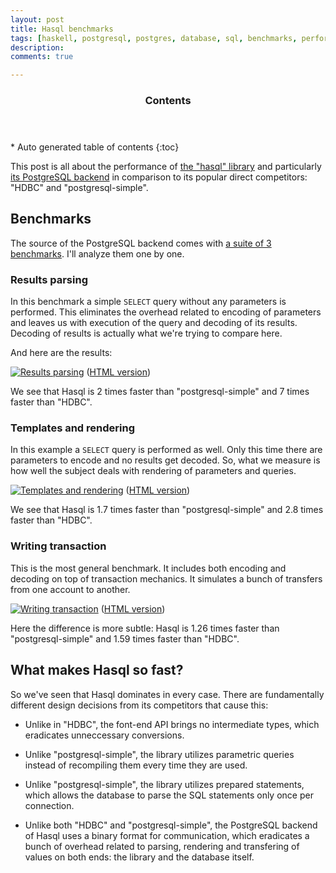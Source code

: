 ```yaml
---
layout: post
title: Hasql benchmarks
tags: [haskell, postgresql, postgres, database, sql, benchmarks, performance, hasql]
description: 
comments: true

---
```


<section id="table-of-contents" class="toc">
  <header>
    <h3>Contents</h3>
  </header>
  <div id="drawer" markdown="1"> 
  *  Auto generated table of contents
  {:toc}
  </div>
</section><!-- /#table-of-contents -->

This post is all about the performance of [the "hasql" library](http://hackage.haskell.org/package/hasql) and particularly [its PostgreSQL backend](http://hackage.haskell.org/package/hasql-postgres) in comparison to its popular direct competitors: "HDBC" and "postgresql-simple".

## Benchmarks

The source of the PostgreSQL backend comes with [a suite of 3 benchmarks](https://github.com/nikita-volkov/hasql-postgres/blob/57b79ba6e28bb6b3b2965a1802e237a4bbc190ed/competition/Main.hs). I'll analyze them one by one.

### Results parsing

In this benchmark a simple `SELECT` query without any parameters is performed. This eliminates the overhead related to encoding of parameters and leaves us with execution of the query and decoding of its results. Decoding of results is actually what we're trying to compare here.

And here are the results:

[![Results parsing](/assets{{page.id}}/results-parsing.png)](/assets{{page.id}}/results-parsing.png) 
(<a href="/assets{{page.id}}/results-parsing.html" target="_blank">HTML version</a>)

We see that Hasql is 2 times faster than "postgresql-simple" and 7 times faster than "HDBC".

### Templates and rendering

In this example a `SELECT` query is performed as well. Only this time there are parameters to encode and no results get decoded. So, what we measure is how well the subject deals with rendering of parameters and queries.

[![Templates and rendering](/assets{{page.id}}/templates-and-rendering.png)](/assets{{page.id}}/templates-and-rendering.png) 
(<a href="/assets{{page.id}}/templates-and-rendering.html" target="_blank">HTML version</a>)

We see that Hasql is 1.7 times faster than "postgresql-simple" and 2.8 times faster than "HDBC".

### Writing transaction

This is the most general benchmark. It includes both encoding and decoding on top of transaction mechanics. It simulates a bunch of transfers from one account to another.

[![Writing transaction](/assets{{page.id}}/writing-transaction.png)](/assets{{page.id}}/writing-transaction.png) 
(<a href="/assets{{page.id}}/writing-transaction.html" target="_blank">HTML version</a>)

Here the difference is more subtle: Hasql is 1.26 times faster than "postgresql-simple" and 1.59 times faster than "HDBC".

## What makes Hasql so fast?

So we've seen that Hasql dominates in every case. There are fundamentally different design decisions from its competitors that cause this:

* Unlike in "HDBC", the font-end API brings no intermediate types, which eradicates unneccessary conversions.

* Unlike "postgresql-simple", the library utilizes parametric queries instead of recompiling them every time they are used.

* Unlike "postgresql-simple", the library utilizes prepared statements, which allows the database to parse the SQL statements only once per connection.

* Unlike both "HDBC" and "postgresql-simple", the PostgreSQL backend of Hasql uses a binary format for communication, which eradicates a bunch of overhead related to parsing, rendering and transfering of values on both ends: the library and the database itself.



